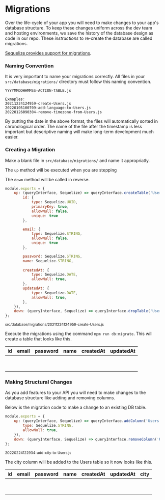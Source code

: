 # Migrations
Over the life-cycle of your app you will need to make changes to your app's database structure. To keep these changes uniform across the dev team and hosting environments, we save the history of the database design as code in our repo. These *instructions* to re-create the database are called migrations.

[Sequelize provides support for migrations](https://sequelize.org/master/manual/migrations.html).


### Naming Convention
It is very important to name your migrations correctly. All files in your `src/database/migrations/` directory must follow this naming convention.

```
YYYYMMDDHHMMSS-ACTION-TABLE.js

Exmaples:
20211224124959-create-Users.js
20220105100709-add-language-to-Users.js
20220126090304-remove-timezone-from-Users.js
```

By putting the date in the above format, the files will automatically sorted in chronological order. The name of the file after the timestamp is less important but descriptive naming will make long-term development much easier.

### Creating a Migration
Make a blank file in `src/database/migrations/` and name it appropriatly.

The `up` method will be executed when you are stepping 

The `down` method will be called in reverse.


```js
module.exports = {
    up: (queryInterface, Sequelize) => queryInterface.createTable('Users', {
        id: {
            type: Sequelize.UUID,
            primaryKey: true,
            allowNull: false,
            unique: true
        },

        email: {
            type: Sequelize.STRING,
            allowNull: false,
            unique: true
        },

        password: Sequelize.STRING,
        name: Sequelize.STRING,           
    
        createdAt: {
            type: Sequelize.DATE,
            allowNull: true,
        },
        updatedAt: {
            type: Sequelize.DATE,
            allowNull: true,
        },
    }),
    down: (queryInterface, Sequelize) => queryInterface.dropTable('Users'),
};
```
<small>src/database/migrations/20211224124959-create-Users.js</small>

Execute the migrations using the command `npm run db:migrate`. This will create a table that looks like this.

| id | email | password | name | createdAt | updatedAt |
| ------ | - | - | - | - | - |
| &nbsp; |   |   |   |   |   |
| &nbsp; |   |   |   |   |   |

### Making Structural Changes
As you add features to your API you will need to make changes to the database structure like adding and removing columns.

Below is the migration code to make a change to an existing DB table.

```js
module.exports = {
    up: (queryInterface, Sequelize) => queryInterface.addColumn('Users', 'city', {
        type: Sequelize.STRING,
        allowNull: true,
    }),
    down: (queryInterface, Sequelize) => queryInterface.removeColumn('Users', 'city'),
};
```
<small>20220224122934-add-city-to-Users.js</small>

The city column will be added to the Users table so it now looks like this.

| id | email | password | name | createdAt | updatedAt | city |
| ------ | - | - | - | - | - | - |
| &nbsp; |   |   |   |   |   |   |
| &nbsp; |   |   |   |   |   |   |

